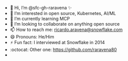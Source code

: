 - 👋 Hi, I’m @sfc-gh-raravena ✨
- 👀 I’m interested in open source, Kubernetes, AI/ML
- 🌱 I’m currently learning MCP
- 💞️ I’m looking to collaborate on anything open source
- 📫 How to reach me: ricardo.aravena@snowflake.com
- 😄 Pronouns: He/Him
- ⚡ Fun fact: I interviewed at Snowflake in 2014
- :octocat: Other one: https://github.com/raravena80
- 
<!---
sfc-gh-raravena/sfc-gh-raravena is a ✨ special ✨ repository because its `README.md` (this file) appears on your GitHub profile.
You can click the Preview link to take a look at your changes.
--->
